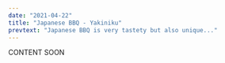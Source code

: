 ```yaml
---
date: "2021-04-22"
title: "Japanese BBQ - Yakiniku"
prevtext: "Japanese BBQ is very tastety but also unique..."
---
```

CONTENT SOON